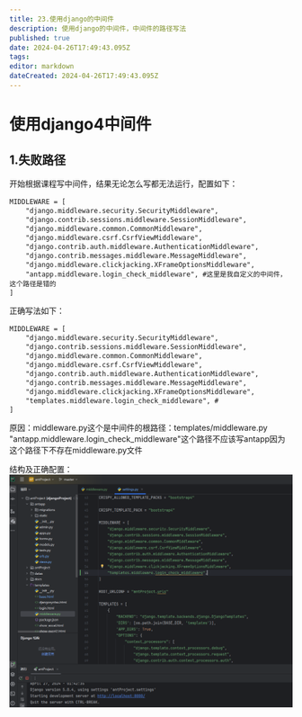 ```yaml
---
title: 23.使用django的中间件
description: 使用django的中间件，中间件的路径写法
published: true
date: 2024-04-26T17:49:43.095Z
tags: 
editor: markdown
dateCreated: 2024-04-26T17:49:43.095Z
---
```


# 使用django4中间件

## 1.失败路径
开始根据课程写中间件，结果无论怎么写都无法运行，配置如下：
```
MIDDLEWARE = [
    "django.middleware.security.SecurityMiddleware",
    "django.contrib.sessions.middleware.SessionMiddleware",
    "django.middleware.common.CommonMiddleware",
    "django.middleware.csrf.CsrfViewMiddleware",
    "django.contrib.auth.middleware.AuthenticationMiddleware",
    "django.contrib.messages.middleware.MessageMiddleware",
    "django.middleware.clickjacking.XFrameOptionsMiddleware",
    "antapp.middleware.login_check_middleware", #这里是我自定义的中间件，这个路径是错的
]
```

正确写法如下：
```
MIDDLEWARE = [
    "django.middleware.security.SecurityMiddleware",
    "django.contrib.sessions.middleware.SessionMiddleware",
    "django.middleware.common.CommonMiddleware",
    "django.middleware.csrf.CsrfViewMiddleware",
    "django.contrib.auth.middleware.AuthenticationMiddleware",
    "django.contrib.messages.middleware.MessageMiddleware",
    "django.middleware.clickjacking.XFrameOptionsMiddleware",
    "templates.middleware.login_check_middleware", #
]
```

原因：middleware.py这个是中间件的根路径：templates/middleware.py
"antapp.middleware.login_check_middleware"这个路径不应该写antapp因为这个路径下不存在middleware.py文件

结构及正确配置：
![中间件正确配置.png](/wiki/python/django/中间件正确配置.png)





